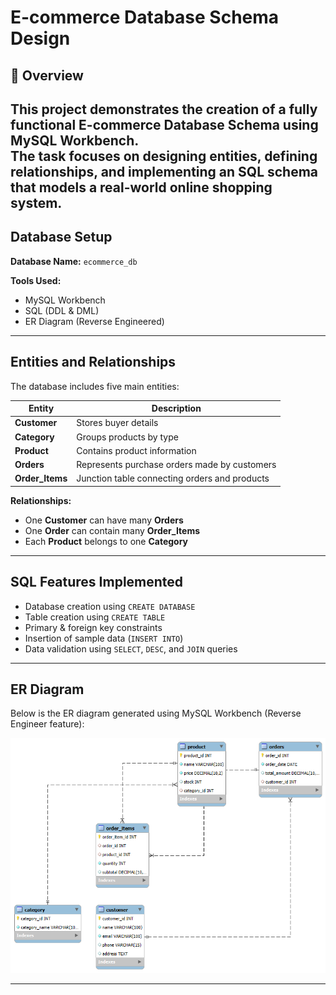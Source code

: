 # E-commerce Database Schema Design

## 📘 Overview
This project demonstrates the creation of a fully functional **E-commerce Database Schema** using **MySQL Workbench**.  
The task focuses on designing entities, defining relationships, and implementing an SQL schema that models a real-world online shopping system.
---

## Database Setup
**Database Name:** `ecommerce_db`

**Tools Used:**  
- MySQL Workbench  
- SQL (DDL & DML)  
- ER Diagram (Reverse Engineered)

---

## Entities and Relationships
The database includes five main entities:

| Entity | Description |
|---------|--------------|
| **Customer** | Stores buyer details |
| **Category** | Groups products by type |
| **Product** | Contains product information |
| **Orders** | Represents purchase orders made by customers |
| **Order_Items** | Junction table connecting orders and products |

**Relationships:**
- One **Customer** can have many **Orders**  
- One **Order** can contain many **Order_Items**  
- Each **Product** belongs to one **Category**

---

## SQL Features Implemented
- Database creation using `CREATE DATABASE`
- Table creation using `CREATE TABLE`
- Primary & foreign key constraints
- Insertion of sample data (`INSERT INTO`)
- Data validation using `SELECT`, `DESC`, and `JOIN` queries

---

## ER Diagram
Below is the ER diagram generated using MySQL Workbench (Reverse Engineer feature):

![ER Diagram](Ecommerce_ERD.png)

---

